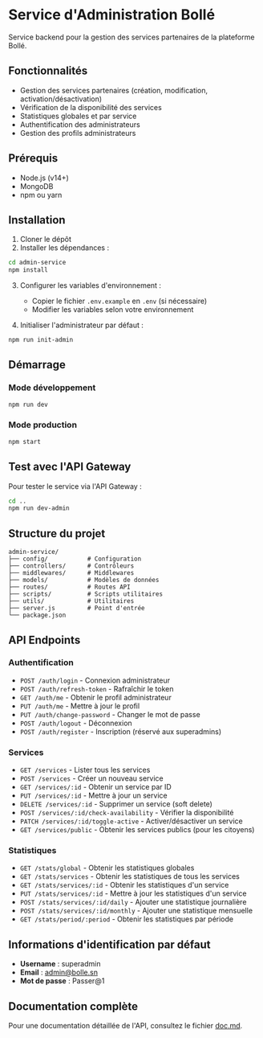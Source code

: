 # Service d'Administration Bollé

Service backend pour la gestion des services partenaires de la plateforme Bollé.

## Fonctionnalités

- Gestion des services partenaires (création, modification, activation/désactivation)
- Vérification de la disponibilité des services
- Statistiques globales et par service
- Authentification des administrateurs
- Gestion des profils administrateurs

## Prérequis

- Node.js (v14+)
- MongoDB
- npm ou yarn

## Installation

1. Cloner le dépôt
2. Installer les dépendances :
```bash
cd admin-service
npm install
```

3. Configurer les variables d'environnement :
   - Copier le fichier `.env.example` en `.env` (si nécessaire)
   - Modifier les variables selon votre environnement

4. Initialiser l'administrateur par défaut :
```bash
npm run init-admin
```

## Démarrage

### Mode développement
```bash
npm run dev
```

### Mode production
```bash
npm start
```

## Test avec l'API Gateway

Pour tester le service via l'API Gateway :
```bash
cd ..
npm run dev-admin
```

## Structure du projet

```
admin-service/
├── config/           # Configuration
├── controllers/      # Contrôleurs
├── middlewares/      # Middlewares
├── models/           # Modèles de données
├── routes/           # Routes API
├── scripts/          # Scripts utilitaires
├── utils/            # Utilitaires
├── server.js         # Point d'entrée
└── package.json
```

## API Endpoints

### Authentification

- `POST /auth/login` - Connexion administrateur
- `POST /auth/refresh-token` - Rafraîchir le token
- `GET /auth/me` - Obtenir le profil administrateur
- `PUT /auth/me` - Mettre à jour le profil
- `PUT /auth/change-password` - Changer le mot de passe
- `POST /auth/logout` - Déconnexion
- `POST /auth/register` - Inscription (réservé aux superadmins)

### Services

- `GET /services` - Lister tous les services
- `POST /services` - Créer un nouveau service
- `GET /services/:id` - Obtenir un service par ID
- `PUT /services/:id` - Mettre à jour un service
- `DELETE /services/:id` - Supprimer un service (soft delete)
- `POST /services/:id/check-availability` - Vérifier la disponibilité
- `PATCH /services/:id/toggle-active` - Activer/désactiver un service
- `GET /services/public` - Obtenir les services publics (pour les citoyens)

### Statistiques

- `GET /stats/global` - Obtenir les statistiques globales
- `GET /stats/services` - Obtenir les statistiques de tous les services
- `GET /stats/services/:id` - Obtenir les statistiques d'un service
- `PUT /stats/services/:id` - Mettre à jour les statistiques d'un service
- `POST /stats/services/:id/daily` - Ajouter une statistique journalière
- `POST /stats/services/:id/monthly` - Ajouter une statistique mensuelle
- `GET /stats/period/:period` - Obtenir les statistiques par période

## Informations d'identification par défaut

- **Username** : superadmin
- **Email** : admin@bolle.sn
- **Mot de passe** : Passer@1

## Documentation complète

Pour une documentation détaillée de l'API, consultez le fichier [doc.md](./doc.md).
